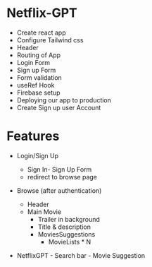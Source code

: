 
# Netflix-GPT

- Create react app
- Configure Tailwind css
- Header
- Routing of App
- Login Form
- Sign up Form
- Form validation
- useRef Hook
- Firebase setup
- Deploying our app to production
- Create Sign up user Account  


# Features

- Login/Sign Up
   - Sign In- Sign Up Form
   - redirect to browse page

- Browse (after authentication)
   - Header
   - Main Movie
       - Trailer in background
       - Title & description
       - MoviesSuggestions
          - MovieLists * N

- NetflixGPT
       - Search bar
       - Movie Suggestion